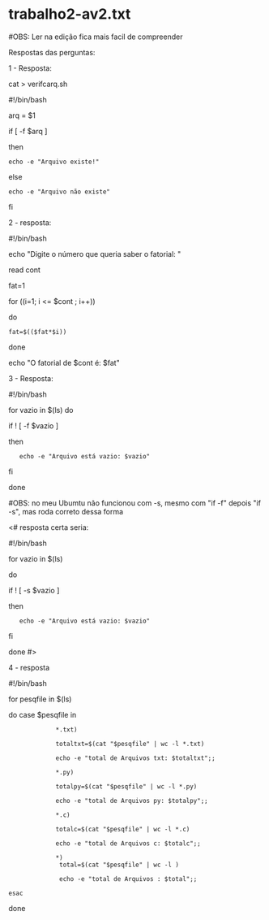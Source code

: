 # trabalho2-av2.txt

#OBS: Ler na edição fica mais facil de compreender

Respostas das perguntas:

1 - Resposta:

cat > verifcarq.sh

#!/bin/bash

arq = $1

if [ -f $arq ]

then

    echo -e "Arquivo existe!"
    
else

    echo -e "Arquivo não existe"
    
fi





2 - resposta:

#!/bin/bash

echo "Digite o número que queria saber o fatorial: "

read cont

fat=1

for ((i=1; i <= $cont ; i++))

do

    fat=$(($fat*$i))
    
done

echo "O fatorial de $cont é: $fat"




3 - Resposta:

#!/bin/bash

for vazio in $(ls)
do

   if ! [ -f $vazio  ]
   
   then
   
       echo -e "Arquivo está vazio: $vazio"
       
   fi
   
done

#OBS: no meu Ubumtu não funcionou com -s, mesmo com "if -f" depois "if -s", mas roda correto dessa forma

<# resposta certa seria: 

#!/bin/bash

for vazio in $(ls)

do

   if ! [ -s $vazio  ]
   
   then
   
       echo -e "Arquivo está vazio: $vazio"
       
   fi
   
done
#>




4 - resposta

#!/bin/bash

for pesqfile in $(ls)

do
  case $pesqfile in
  
                 *.txt)
                 
                 totaltxt=$(cat "$pesqfile" | wc -l *.txt)
                 
                 echo -e "total de Arquivos txt: $totaltxt";;
                 
                 *.py)
                 
                 totalpy=$(cat "$pesqfile" | wc -l *.py)
                 
                 echo -e "total de Arquivos py: $totalpy";;
                 
                 *.c)
                 
                 totalc=$(cat "$pesqfile" | wc -l *.c)
                 
                 echo -e "total de Arquivos c: $totalc";;
                 
                 *)
                  total=$(cat "$pesqfile" | wc -l )
                  
                  echo -e "total de Arquivos : $total";;
                  
    esac
    
 done
                  
                 
                 
                 


